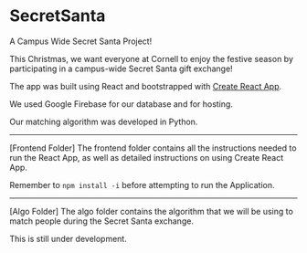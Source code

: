 # SecretSanta
A Campus Wide Secret Santa Project!


This Christmas, we want everyone at Cornell to enjoy the festive season by participating in a campus-wide Secret Santa gift exchange!

The app was built using React and bootstrapped with [Create React App](https://github.com/facebook/create-react-app).

We used Google Firebase for our database and for hosting. 

Our matching algorithm was developed in Python. 

-----
[Frontend Folder]
The frontend folder contains all the instructions needed to run the React App, as well as detailed instructions on using Create React App.

Remember to `npm install -i` before attempting to run the Application. 

-----
[Algo Folder]
The algo folder contains the algorithm that we will be using to match people during the Secret Santa exchange. 

This is still under development. 


